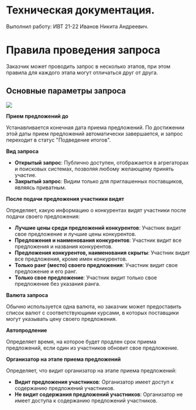 # Техническая документация.

Выполнил работу: ИВТ 21-22 Иванов Никита Андреевич.

# Правила проведения запроса

Заказчик может проводить запрос в несколько этапов, при этом правила для каждого этапа могут отличаться друг от друга.

## Основные параметры запроса

![](https://bidzaar-supplier.notion.site/image/https%3A%2F%2Fs3-us-west-2.amazonaws.com%2Fsecure.notion-static.com%2F70ef0744-0abf-4ecf-b527-a819064a87d2%2FUntitled.png?table=block&id=9c3f0f6e-5fbf-4455-857b-01a6599eb945&spaceId=6542f31d-51e4-425c-b0bb-828a2a38bca9&width=660&userId=&cache=v2)

**Прием предложений до**

Устанавливается конечная дата приема предложений. По достижении этой даты прием предложений автоматически завершается, и запрос переходит в статус "Подведение итогов".

**Вид запроса**

- **Открытый запрос**: Публично доступен, отображается в агрегаторах и поисковых системах, позволяя любому желающему принять участие.
- **Закрытый запрос**: Видим только для приглашенных поставщиков, являясь приватным.

**После подачи предложения участники видят**

Определяет, какую информацию о конкурентах видят участники после подачи своего предложения:

- **Лучшие цены среди предложений конкурентов**: Участник видит свое предложение и лучшие цены конкурентов.
- **Предложения и наименования конкурентов**: Участник видит все предложения и названия конкурентов.
- **Предложения конкурентов, наименования скрыты**: Участник видит все предложения, кроме имен конкурентов.
- **Только ранг (место) своего предложения**: Участник видит свое предложение и его ранг.
- **Только свое предложение**: Участник видит только свое предложение без указания ранга.

**Валюта запроса**

Обычно используется одна валюта, но заказчик может предоставить список валют с соответствующими курсами, в которых поставщики могут указывать цену своего предложения.

**Автопродление**

Определяет время, на которое будет продлен срок приема предложений, если один из участников обновит свое предложение.

**Организатор на этапе приема предложений**

Определяет, что видит организатор на этапе приема предложений:

- **Видит предложения участников**: Организатор имеет доступ к содержанию предложений участников.
- **Не видит содержания предложений участников**: Организатор не имеет доступа к содержанию предложений участников.
